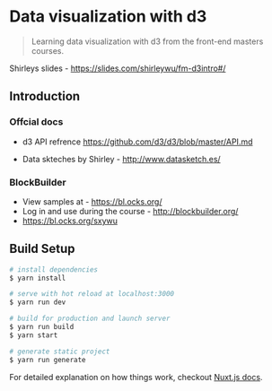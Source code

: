 # Data visualization with d3

> Learning data visualization with d3 from the front-end masters courses.

Shirleys slides - https://slides.com/shirleywu/fm-d3intro#/

## Introduction

### Offcial docs
- d3 API refrence https://github.com/d3/d3/blob/master/API.md

- Data skteches by Shirley - http://www.datasketch.es/

### BlockBuilder
- View samples at - https://bl.ocks.org/
- Log in and use during the course - http://blockbuilder.org/
- https://bl.ocks.org/sxywu

## Build Setup

``` bash
# install dependencies
$ yarn install

# serve with hot reload at localhost:3000
$ yarn run dev

# build for production and launch server
$ yarn run build
$ yarn start

# generate static project
$ yarn run generate
```

For detailed explanation on how things work, checkout [Nuxt.js docs](https://nuxtjs.org).

